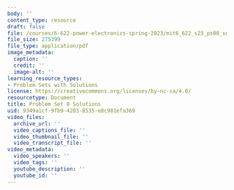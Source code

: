 ```yaml
---
body: ''
content_type: resource
draft: false
file: /courses/6-622-power-electronics-spring-2023/mit6_622_s23_ps00_sol.pdf
file_size: 275399
file_type: application/pdf
image_metadata:
  caption: ''
  credit: ''
  image-alt: ''
learning_resource_types:
- Problem Sets with Solutions
license: https://creativecommons.org/licenses/by-nc-sa/4.0/
resourcetype: Document
title: Problem Set 0 Solutions
uid: 9349a1cf-9fb9-4203-8535-e8c981efa369
video_files:
  archive_url: ''
  video_captions_file: ''
  video_thumbnail_file: ''
  video_transcript_file: ''
video_metadata:
  video_speakers: ''
  video_tags: ''
  youtube_description: ''
  youtube_id: ''
---
```

